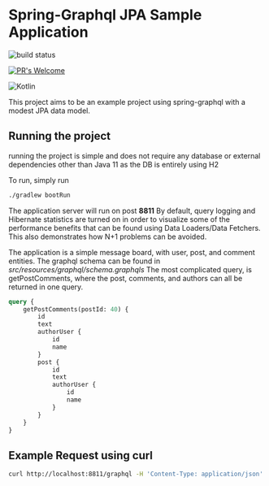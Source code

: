 # Spring-Graphql JPA Sample Application

![build status](https://github.com/Neuman968/spring-graphql-messageboard/actions/workflows/ci.yml/badge.svg)

[![PR's Welcome](https://img.shields.io/badge/PRs-welcome-brightgreen.svg?style=flat)](http://makeapullrequest.com)

![Kotlin](https://img.shields.io/badge/kotlin-%230095D5.svg?style=for-the-badge&logo=kotlin&logoColor=white)

 This project aims to be an example project using spring-graphql with a modest JPA data model.
 
## Running the project

running the project is simple and does not require any database or external dependencies other than Java 11
 as the DB is entirely using H2

To run, simply run 

```bash
./gradlew bootRun
```

The application server will run on post **8811** 
By default, query logging and Hibernate statistics are turned on in order to visualize some of the performance benefits that
can be found using Data Loaders/Data Fetchers. This also demonstrates how N+1 problems can be avoided.

The application is a simple message board, with user, post, and comment entities.
The graphql schema can be found in _src/resources/graphql/schema.graphqls_
The most complicated query, is getPostComments, where the post, comments, and authors can all be returned in one query.

```graphql
query {
    getPostComments(postId: 40) {
        id
        text
        authorUser {
            id
            name
        }
        post {
            id
            text
            authorUser {
                id
                name
            }
        }
    }
}
```

## Example Request using curl

```bash
curl http://localhost:8811/graphql -H 'Content-Type: application/json' -d '{"query": "query { getUsers { id name } }"}'
```
